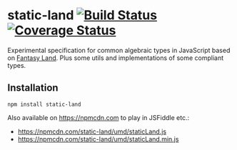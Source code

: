 # static-land [![Build Status](https://travis-ci.org/rpominov/static-land.svg?branch=master)](https://travis-ci.org/rpominov/static-land) [![Coverage Status](https://coveralls.io/repos/github/rpominov/static-land/badge.svg?branch=master)](https://coveralls.io/github/rpominov/static-land?branch=master)

Experimental specification for common algebraic types in JavaScript
based on [Fantasy Land](https://github.com/fantasyland/fantasy-land).
Plus some utils and implementations of some compliant types.

## Installation

```
npm install static-land
```

Also available on https://npmcdn.com to play in JSFiddle etc.:

 - https://npmcdn.com/static-land/umd/staticLand.js
 - https://npmcdn.com/static-land/umd/staticLand.min.js
